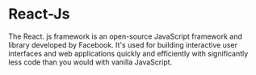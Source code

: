 # React-Js
The React. js framework is an open-source JavaScript framework and library developed by Facebook. It's used for building interactive user interfaces and web applications quickly and efficiently with significantly less code than you would with vanilla JavaScript.
